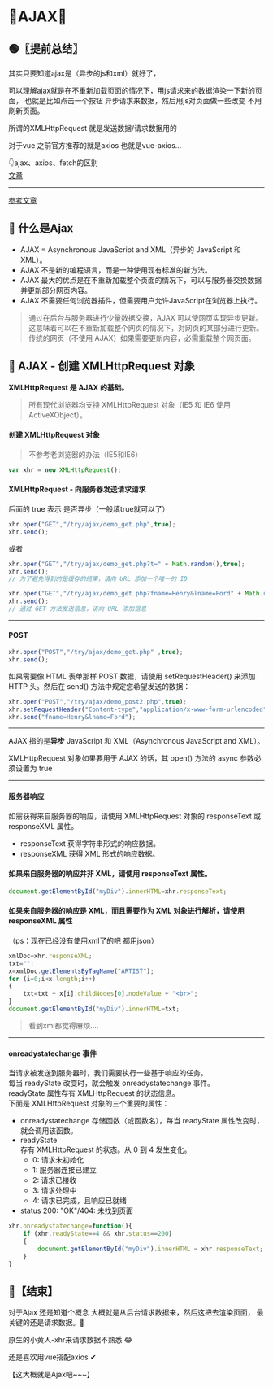 # 🥝AJAX🥝

## 🟢〖提前总结〗
其实只要知道ajax是（异步的js和xml）就好了，

可以理解ajax就是在不重新加载页面的情况下，用js请求来的数据渲染一下新的页面，
也就是比如点击一个按钮 异步请求来数据，然后用js对页面做一些改变
不用刷新页面。

所谓的XMLHttpRequest 就是发送数据/请求数据用的


对于vue 之前官方推荐的就是axios 也就是vue-axios...  

👇ajax、axios、fetch的区别   
[文章](https://www.jianshu.com/p/8bc48f8fde75)

---
[参考文章](https://www.runoob.com/ajax/ajax-tutorial.html)

## 🔵 什么是Ajax
- AJAX = Asynchronous JavaScript and XML（异步的 JavaScript 和 XML）。  
- AJAX 不是新的编程语言，而是一种使用现有标准的新方法。  
- AJAX 最大的优点是在不重新加载整个页面的情况下，可以与服务器交换数据并更新部分网页内容。  
- AJAX 不需要任何浏览器插件，但需要用户允许JavaScript在浏览器上执行。  

>通过在后台与服务器进行少量数据交换，AJAX 可以使网页实现异步更新。这意味着可以在不重新加载整个网页的情况下，对网页的某部分进行更新。
传统的网页（不使用 AJAX）如果需要更新内容，必需重载整个网页面。

## 🔵 AJAX - 创建 XMLHttpRequest 对象

**XMLHttpRequest 是 AJAX 的基础。**
>所有现代浏览器均支持 XMLHttpRequest 对象（IE5 和 IE6 使用 ActiveXObject）。
#### 创建 XMLHttpRequest 对象
>不参考老浏览器的办法（IE5和IE6）
```js
var xhr = new XMLHttpRequest();
```

#### XMLHttpRequest - 向服务器发送请求请求

后面的 true 表示 是否异步（一般填true就可以了）
```js
xhr.open("GET","/try/ajax/demo_get.php",true);
xhr.send();
```
或者
```js
xhr.open("GET","/try/ajax/demo_get.php?t=" + Math.random(),true);
xhr.send();
// 为了避免得到的是缓存的结果，请向 URL 添加一个唯一的 ID
```
```js
xhr.open("GET","/try/ajax/demo_get.php?fname=Henry&lname=Ford" + Math.random(),true);
xhr.send();
// 通过 GET 方法发送信息，请向 URL 添加信息
```
---
#### POST
```js
xhr.open("POST","/try/ajax/demo_get.php" ,true);
xhr.send();
```
如果需要像 HTML 表单那样 POST 数据，请使用 setRequestHeader() 来添加 HTTP 头。然后在 send() 方法中规定您希望发送的数据：
```js
xhr.open("POST","/try/ajax/demo_post2.php",true);
xhr.setRequestHeader("Content-type","application/x-www-form-urlencoded");
xhr.send("fname=Henry&lname=Ford");
``` 

---
AJAX 指的是**异步** JavaScript 和 XML（Asynchronous JavaScript and XML）。

XMLHttpRequest 对象如果要用于 AJAX 的话，其 open() 方法的 async 参数必须设置为 true 

---
#### 服务器响应
如需获得来自服务器的响应，请使用 XMLHttpRequest 对象的 responseText 或 responseXML 属性。

- responseText  获得字符串形式的响应数据。
- responseXML   获得 XML 形式的响应数据。

#### 如果来自服务器的响应并非 XML，请使用 responseText 属性。
```js
document.getElementById("myDiv").innerHTML=xhr.responseText;
```
#### 如果来自服务器的响应是 XML，而且需要作为 XML 对象进行解析，请使用 responseXML 属性
（ps：现在已经没有使用xml了的吧 都用json）
```js
xmlDoc=xhr.responseXML;
txt="";
x=xmlDoc.getElementsByTagName("ARTIST");
for (i=0;i<x.length;i++)
{
    txt=txt + x[i].childNodes[0].nodeValue + "<br>";
}
document.getElementById("myDiv").innerHTML=txt;
```
>看到xml都觉得麻烦....

---

#### onreadystatechange 事件
当请求被发送到服务器时，我们需要执行一些基于响应的任务。  
每当 readyState 改变时，就会触发 onreadystatechange 事件。  
readyState 属性存有 XMLHttpRequest 的状态信息。  
下面是 XMLHttpRequest 对象的三个重要的属性：  

- onreadystatechange	存储函数（或函数名），每当 readyState 属性改变时，就会调用该函数。
- readyState	
存有 XMLHttpRequest 的状态。从 0 到 4 发生变化。
    - 0: 请求未初始化
    - 1: 服务器连接已建立
    - 2: 请求已接收
    - 3: 请求处理中
    - 4: 请求已完成，且响应已就绪
- status	200: "OK"/404: 未找到页面
```js
xhr.onreadystatechange=function(){
    if (xhr.readyState==4 && xhr.status==200)
    {
        document.getElementById("myDiv").innerHTML = xhr.responseText;
    }
}
```



## 🐷【结束】
对于Ajax 还是知道个概念
大概就是从后台请求数据来，然后这把去渲染页面，
最关键的还是请求数据。🐽

原生的小黄人-xhr来请求数据不熟悉 😂

还是喜欢用vue搭配axios ✔

【这大概就是Ajax吧~~~】


